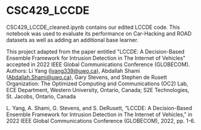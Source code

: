 # CSC429_LCCDE

CSC429_LCCDE_cleaned.ipynb contains our edited LCCDE code. This notebook was used to evaluate its performance on Car-Hacking and ROAD datasets as well as adding an additional base learner. 

This project adapted from the paper entitled "LCCDE: A Decision-Based Ensemble Framework for Intrusion Detection in The Internet of Vehicles" accepted in 2022 IEEE Global Communications Conference (GLOBECOM). Authors: Li Yang (lyang339@uwo.ca), Abdallah Shami (Abdallah.Shami@uwo.ca), Gary Stevens, and Stephen de Rusett Organization: The Optimized Computing and Communications (OC2) Lab, ECE Department, Western University, Ontario, Canada; S2E Technologies, St. Jacobs, Ontario, Canada

L. Yang, A. Shami, G. Stevens, and S. DeRusett, “LCCDE: A Decision-Based Ensemble Framework for Intrusion Detection in The Internet of Vehicles," in 2022 IEEE Global Communications Conference (GLOBECOM), 2022, pp. 1-6.
